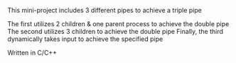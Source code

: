 This mini-project includes 3 different pipes to achieve a triple pipe

The first utilizes 2 children & one parent process to achieve the double pipe
The second utilizes 3 children to achieve the double pipe
Finally, the third dynamically takes input to achieve the specified pipe

Written in C/C++
